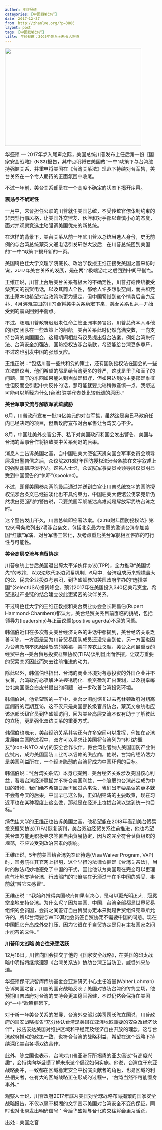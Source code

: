 ```yaml
---
author: 年终报道
categories: [中國戰略分析]
date: 2017-12-27
from: http://zhanlve.org/?p=3886
layout: post
tags: [中國戰略分析]
title: 年终报道：2018年美台关系令人期待
---
```


<div id="entry">
<div class="at-above-post addthis_tool" data-url="http://zhanlve.org/?p=3886">
</div>
<p>
<img alt="" class="size-full wp-image-3896 aligncenter" height="323" sizes="(max-width: 450px) 100vw, 450px" src="http://zhanlve.org/wp-content/uploads/2017/12/U1220P27T1D320216F3DT20050917104754.jpg" srcset="http://zhanlve.org/wp-content/uploads/2017/12/U1220P27T1D320216F3DT20050917104754.jpg 450w, http://zhanlve.org/wp-content/uploads/2017/12/U1220P27T1D320216F3DT20050917104754-300x215.jpg 300w" width="450"/>
</p>
<p>
</p>
<p>
<span style="font-size: 12pt;">
<span class="dateline">
    华盛顿 —
   </span>
   2017年步入尾声之际，美国总统川普发布上任后第一份《国家安全战略》(NSS)报告，其中点明将在美国的“一中”政策下与台湾维持强健关系，并重申将美国在《台湾关系法》规范下持续对台军售，美台关系在一个令人期待的正面氛围中收尾。
  </span>
</p>
<p>
<span style="font-size: 12pt;">
   不过一年前，美台关系却是在一个高度不确定的状态下揭开序幕。
  </span>
</p>
<p>
</p>
<p>
<span style="font-size: 12pt;">
<strong>
    震荡与不确定性
   </strong>
</span>
</p>
<p>
</p>
<p>
<span style="font-size: 12pt;">
   一月中，未曾担任公职的川普就任美国总统，不受传统官僚体制约束的非典型行事风格，让美国外交盟友、伙伴和对手都以谨慎小心的态度，面对并观察竞选主轴强调美国优先的新总统。
  </span>
</p>
<p>
<span style="font-size: 12pt;">
   在这样的背景下，美台关系从前一年底川普以总统当选人身份，史无前例的与台湾总统蔡英文通电话引发轩然大波后，在川普总统回到美国的“一中”政策下揭开新的一页。
  </span>
</p>
<p>
<span style="font-size: 12pt;">
   美国绮色佳大学文理学院院长、政治学教授王维正接受美国之音采访时说，2017年美台关系的发展，是在两个极端游走之后回到中间平衡点。
  </span>
</p>
<p>
<span style="font-size: 12pt;">
   王维正说，川普上台后美台关系有极大的不确定性，川普打破传统接受蔡英文的祝贺电话，以及其商人个性，都给人许多想象空间，而共和党策士原本也希望对台政策能更为坚定，但中国警觉到这个情势后全力反扑，4月海湖庄园的川习会将美中关系稳定下来，美台关系也从一开始受到的震荡回到平衡点。
  </span>
</p>
<p>
<span style="font-size: 12pt;">
   不过，随着川普政府迟迟未任命主管亚洲事务官员，川普总统本人与他的国安团队在一些政策上的龃龉，美台关系此时仍然充满变数，一向支持台湾的美国国会，这段期间相继有议员提出挺台法案，例如台湾旅行法、台湾安全加强法、国防授权法涉台条款，希望能给台湾更多尊严，不过这也引发中国的强烈反应。
  </span>
</p>
<p>
<span style="font-size: 12pt;">
   王维正说：“包括川普一些共和党的策士，还有国防授权法在国会的一些立法倡议者，他们希望的都是给台湾更多的尊严，这就是里子和面子的问题。面子的东西如果能达到当然是很好，但如果达到的主要都是象征性但反而会引起中共反扑的话，那可能就要比较稍微谨慎一点。我想这可能可以解释为什么(台湾)驻美代表处比较低调的原因。”
  </span>
</p>
<p>
</p>
<p>
<span style="font-size: 12pt;">
<strong>
    美台军事交流与解放军武统威胁
   </strong>
</span>
</p>
<p>
</p>
<p>
<span style="font-size: 12pt;">
   6月，川普政府宣布一批14亿美元的对台军售，虽然这是奥巴马政府任内已经决定的项目，但新政府宣布对台军售让台湾安心不少。
  </span>
</p>
<p>
<span style="font-size: 12pt;">
   8月，中国驻美外交官公开、私下对美国政府和国会发出警告，美国与台湾的军事合作将招致美中关系倒退的后果。
  </span>
</p>
<p>
<span style="font-size: 12pt;">
   消息人士告诉美国之音，自中国驻美大使崔天凯向国会军事委员会领导层发出警告信之后，众议院2018财年国防授权法涉台条款在文字叙述上的强度即被冲淡不少。这名人士说，众议院军事委员会领导层议员明显受到中国警告的“惊吓”(spooked)。
  </span>
</p>
<p>
<span style="font-size: 12pt;">
   不过，即便美国参众两院最后通过并送到白宫让川普总统签字的国防授权法涉台条文已经被淡化也不具约束力，中国驻美大使馆公使李克新仍然发出更强烈的警告说，只要美国军舰抵达高雄就是解放军武统台湾之时。
  </span>
</p>
<p>
<span style="font-size: 12pt;">
   这个警告发出不久，川普总统即签署法案。《2018财年国防授权法》第1259号条款列出7项涉台条文，包括北京最为在意的邀请台湾参加美国“红旗”军演、对台军售正常化，及考虑重启美台军舰相互停靠的可行性与可能性。
  </span>
</p>
<p>
</p>
<p>
<span style="font-size: 12pt;">
<strong>
    美台高层交流与自贸协定
   </strong>
</span>
</p>
<p>
</p>
<p>
<span style="font-size: 12pt;">
   川普总统上台后美国退出跨太平洋伙伴协议(TPP)，全力推动“美国优先”的政策，以双边取代多边贸易机制，6月中，台湾组成历来规模最大的公、民营企业投资考察团，到华盛顿参加美国政府举办的“选择美国”(SelectUSA)投资峰会，预计2017年在美国投入340亿美元资金，希望透过产业链的结合建立彼此更紧密的伙伴关系。
  </span>
</p>
<p>
<span style="font-size: 12pt;">
   不过绮色佳大学的王维正教授和美台商业协会会长韩儒伯(Rupert Hammond-Chambers)都认为，美台经贸关系目前面临的挑战，包括领导力(leadership)与正面议题(positive agenda)不足的问题。
  </span>
</p>
<p>
<span style="font-size: 12pt;">
   韩儒伯近日在多次有关美台经济关系的讲话中都提到，美台经济关系乏善可陈，一方面是因为川普贸易团队成员还没完全到位，另一方面也因为台湾政府不愿触碰敏感的美猪、美牛等农业议题，美台之间最重要的经贸平台--美台贸易投资框架协议(TIFA)谈判因此而停摆，让双方重要的贸易关系因此而失去往前推进的动力。
  </span>
</p>
<p>
<span style="font-size: 12pt;">
   除此以外，韩儒伯也指出，台湾的商业环境对有意投资的外国企业并不友善，台湾政府必须解决法规透明化、投资盈利汇出限制，以及税率等台北美国商会白皮书提出的问题，进一步改善台湾投资环境。
  </span>
</p>
<p>
<span style="font-size: 12pt;">
   韩儒伯说，他希望新的一年中，美台之间能恢复过去克林顿政府时期高层阁员的定期互访，这不仅只是美国部长级官员访台，蔡英文总统也应该派部长级官员到华盛顿访问，因为美台高层交流不仅有助于了解彼此的立场，更是强化双边关系的重要方式。
  </span>
</p>
<p>
<span style="font-size: 12pt;">
   韩儒伯也表示，美台经济关系其实还有许多空间可以发挥，例如在台湾发展自主国防过程中，双方可以寻求让美国将台湾列为“非北约盟友”(non-NATO ally)的安全合作伙伴，将台湾业者纳入美国国防产业供应链内，成为美国国防工业可以信赖的供应商。他说，台湾的经济活力是美国利益所在，一个经济脆弱的台湾将成为中国环伺的目标。
  </span>
</p>
<p>
<span style="font-size: 12pt;">
   韩儒伯说：“《台湾关系法》本身已提到，美台经济关系涉及美国核心利益，看着台湾经济飘摇并不符合美国利益，一个脆弱的台湾必定成为中国的猎物。我们绝不希望日后再回过头来说，我们当年要是做的更多就不会有今天的后果。中国早已这么做，正如胡锦涛的主要政策，现在习近平也在某种程度上这么做，那就是在经济上拉拢台湾以达到统一的目标。”
  </span>
</p>
<p>
<span style="font-size: 12pt;">
   绮色佳大学的王维正也告诉美国之音，他希望能在2018年看到美台贸易投资框架协议(TIFA)恢复谈判，美台双边经贸关系往前推进，他也希望美台双方能更积极寻求签署自由贸易协定，因为这完全符合世贸组织的规范，不应该受到政治因素的影响。
  </span>
</p>
<p>
<span style="font-size: 12pt;">
   王维正说，5年前美国给台湾免签证待遇(Visa Waiver Program, VAP)时，国务院在其官网上指明，这个举措的法律依据是《台湾关系法》，当时的做法巧妙地避免了中国的干扰，因此他认为美国现在完全可以更理直气壮地支持台湾，行政部门的官僚实在无须过于在乎中国的感受，事前就“替它先感冒”。
  </span>
</p>
<p>
<span style="font-size: 12pt;">
   王维正说：“我始终觉得美国政府如果有决心，是可以更光明正大、冠冕堂皇地支持台湾。为什么呢？因为美国、中国、台湾全部都是世界贸易组织的会员国，会员之间签订自由贸易协定本来就是世贸组织宪章所允许的，所以台湾要与WTO其他会员签自贸协定不需要中国的同意。现在中国把它升高成外交打压，因为它很在乎自贸协定是只有主权国家之间才能有的文件。”
  </span>
</p>
<p>
</p>
<p>
<span style="font-size: 12pt;">
<strong>
    川普印太战略 美台往来更活跃
   </strong>
</span>
</p>
<p>
</p>
<p>
<span style="font-size: 12pt;">
   12月18日，川普向国会提交了他的《国家安全战略》，在美国的印太战略中明指将继续遵照《台湾关系法》协助台湾正当防卫，威慑外来胁迫。
  </span>
</p>
<p>
<span style="font-size: 12pt;">
   华盛顿保守派智库传统基金会亚洲研究中心主任洛曼(Walter Lohman)告诉美国之音，川普的国安战略反映了美国对协防台湾的传统立场，他预期川普政府对台湾的支持会更加稳固强健，不过仍然会保持在美国的“一中”政策框架下。
  </span>
</p>
<p>
<span style="font-size: 12pt;">
   对于新一年美台关系的发展，台湾外交部北美司司长陈立国说，川普政府的国安战略报告“充分体认台湾是美国在亚洲地区重要的安全及经济伙伴”，报告表达美国对维护区域和平稳定及经济自由开放的理念，这与台湾政府推动的政策一致，也符合台湾的战略利益，希望在这个战略下持续深化美台各项双边合作。
  </span>
</p>
<p>
<span style="font-size: 12pt;">
   此外，陈立国也表示，台湾对川普亚洲行所揭橥的亚太倡议“有高度兴趣”，会持续向华盛顿了解未来这个倡议如何实施。他说，台湾位于东亚战略要冲，一致都在区域稳定安全中扮演贡献者的角色，也是区域的利益相关者，在有大的区域战略正在形成的过程中，“台湾当然不可能置身事外。”
  </span>
</p>
<p>
<span style="font-size: 12pt;">
   观察人士说，川普政府2017年底为美国对全球战略布局揭橥的国家安全战略报告，不仅以毫不模糊的文字宣示美国对台湾安全不变的保证，同时也对北京发出明确信号：今后华盛顿与台北的交往将会更为活跃。
  </span>
</p>
<p>
</p>
<p>
<span style="font-size: 12pt;">
   出处：美国之音
  </span>
</p>
<!-- AddThis Advanced Settings above via filter on the_content -->
<!-- AddThis Advanced Settings below via filter on the_content -->
<!-- AddThis Advanced Settings generic via filter on the_content -->
<!-- AddThis Share Buttons above via filter on the_content -->
<!-- AddThis Share Buttons below via filter on the_content -->
<div class="at-below-post addthis_tool" data-url="http://zhanlve.org/?p=3886">
</div>
<!-- AddThis Share Buttons generic via filter on the_content -->
</div>

